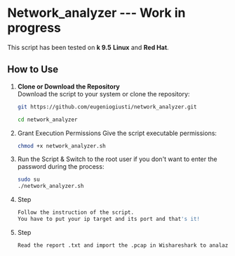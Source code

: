 # Network_analyzer --- Work in progress

This script has been tested on **k 9.5**  **Linux** and **Red Hat**.  


## How to Use

1. **Clone or Download the Repository**  
   Download the script to your system or clone the repository:
   ```bash
   git https://github.com/eugeniogiusti/network_analyzer.git
   
   cd network_analyzer


2. Grant Execution Permissions
Give the script executable permissions:
   ```bash
   chmod +x network_analyzer.sh


3. Run the Script &
Switch to the root user if you don't want to enter the password during the process:
   ```bash
   sudo su
   ./network_analyzer.sh


4. Step
   ```bash
   Follow the instruction of the script.
   You have to put your ip target and its port and that's it!


5. Step
   ```bash
   Read the report .txt and import the .pcap in Wishareshark to analazite it!
